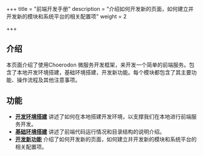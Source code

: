 +++
title = "前端开发手册"
description = "介绍如何开发新的页面，如何建立并开发新的模块和系统平台的相关配置项"
weight = 2

+++

<h2 id="1">介绍</h2>
  
本页面介绍了使用Choerodon 微服务开发框架，来开发一个简单的前端服务。包含了本地开发环境搭建，基础环境搭建，开发新功能。每个模块都包含了其主要功能、操作流程及其他注意事项。

<h2 id="1">功能</h2>

- [**开发环境搭建**](../../development-guide/front/develop-env) 讲述了如何在本地搭建开发环境，以支撑我们在本地进行前端服务开发。
- [**基础环境搭建**](../../development-guide/front/basic-env) 讲述了前端代码运行情况和目录结构的说明介绍。
- [**开发新功能**](../../development-guide/front/new-func) 介绍了如何开发新的页面，如何建立并开发新的模块和系统平台的相关配置项。